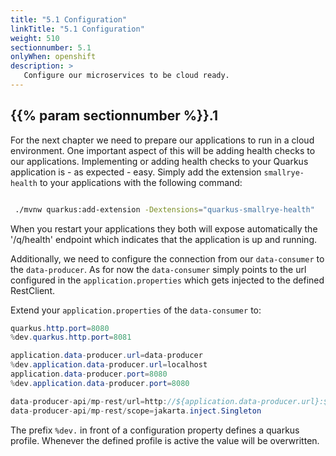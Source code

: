 ```yaml
---
title: "5.1 Configuration"
linkTitle: "5.1 Configuration"
weight: 510
sectionnumber: 5.1
onlyWhen: openshift
description: >
   Configure our microservices to be cloud ready.
---
```


## {{% param sectionnumber %}}.1

For the next chapter we need to prepare our applications to run in a cloud environment. One important aspect of this will be adding health checks to our applications. Implementing or adding health checks to your Quarkus application is - as expected - easy. Simply add the extension `smallrye-health` to your applications with the following command:

```bash

 ./mvnw quarkus:add-extension -Dextensions="quarkus-smallrye-health"

```

When you restart your applications they both will expose automatically the '/q/health' endpoint which indicates that the application is up and running.

Additionally, we need to configure the connection from our `data-consumer` to the `data-producer`. As for now the `data-consumer` simply points to the url configured in the `application.properties` which gets injected to the defined RestClient.

Extend your `application.properties` of the `data-consumer` to:

```java
quarkus.http.port=8080
%dev.quarkus.http.port=8081

application.data-producer.url=data-producer
%dev.application.data-producer.url=localhost
application.data-producer.port=8080
%dev.application.data-producer.port=8080

data-producer-api/mp-rest/url=http://${application.data-producer.url}:${application.data-producer.port}
data-producer-api/mp-rest/scope=jakarta.inject.Singleton
```

The prefix `%dev.` in front of a configuration property defines a quarkus profile. Whenever the defined profile is active the value will be overwritten.
